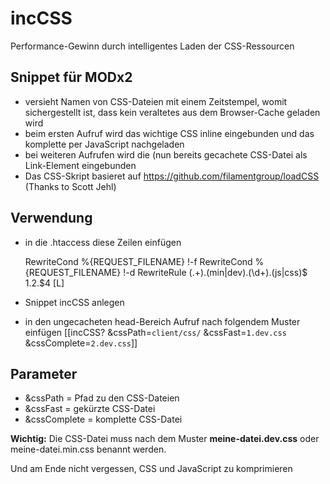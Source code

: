 # incCSS

Performance-Gewinn durch intelligentes Laden der CSS-Ressourcen

## Snippet für MODx2

- versieht Namen von CSS-Dateien mit einem Zeitstempel, womit sichergestellt ist, dass kein veraltetes aus dem Browser-Cache geladen wird
- beim ersten Aufruf wird das wichtige CSS inline eingebunden und das komplette per JavaScript nachgeladen
- bei weiteren Aufrufen wird die (nun bereits gecachete CSS-Datei als  Link-Element eingebunden
- Das CSS-Skript basieret auf https://github.com/filamentgroup/loadCSS (Thanks to Scott Jehl)


## Verwendung

- in die .htaccess diese Zeilen einfügen

    RewriteCond %{REQUEST_FILENAME} !-f
    RewriteCond %{REQUEST_FILENAME} !-d
    RewriteRule (.+)\.(min|dev)\.(\d+)\.(js|css)$ $1.$2.$4 [L]

- Snippet incCSS anlegen
- in den ungecacheten head-Bereich Aufruf nach folgendem Muster einfügen 
      [[incCSS? &cssPath=`client/css/` &cssFast=`1.dev.css` &cssComplete=`2.dev.css`]]


## Parameter

* &cssPath = Pfad zu den CSS-Dateien
* &cssFast = gekürzte CSS-Datei
* &cssComplete = komplette CSS-Datei

**Wichtig:** Die CSS-Datei muss nach dem Muster __meine-datei.dev.css__ oder meine-datei.min.css benannt werden.

Und am Ende nicht vergessen, CSS und JavaScript zu komprimieren
